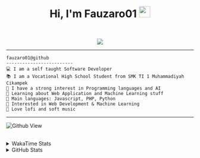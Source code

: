 <h1 align="center">
Hi, I'm Fauzaro01
  <img src="https://media.giphy.com/media/hvRJCLFzcasrR4ia7z/giphy.gif" width="30"></h1>
<br/>

<p align="center">
  <a href="https://github.com/DenverCoder1/readme-typing-svg">
    <img src="https://readme-typing-svg.herokuapp.com?lines=Chill%20and%20Coding;Full+Stack+Web+Developer;Student;Software%20Develover;Always%20learning%20new%20things&center=true&width=380&height=45">
  </a>
</p>

<hr>

```
fauzaro01@github
-------------------------
💻 I am a self taught Software Developer
📚 I am a Vocational High School Student from SMK TI 1 Muhammadiyah Cikampek
📝 I have a strong interest in Programming languages and AI
🌱 Learning about Web Application and Machine Learning stuff
🌟 Main languages: Javascript, PHP, Python
🚩 Interested in Web Development & Machine Learning
🎵 Love lofi and soft music 
```

<hr>

![Github View](https://komarev.com/ghpvc/?username=fauzaro01&style=flat-square)
<br><br>
<details>
  <summary>
     WakaTime Stats
  </summary>
  <br>
  <!--START_SECTION:waka-->

```txt
From: 10 September 2021 - To: 31 December 2024

Total Time: 675 hrs 39 mins

JavaScript          209 hrs 27 mins ███████▓░░░░░░░░░░░░░░░░░   31.00 %
PHP                 115 hrs         ████▒░░░░░░░░░░░░░░░░░░░░   17.02 %
HTML                81 hrs 55 mins  ███░░░░░░░░░░░░░░░░░░░░░░   12.13 %
EJS                 56 hrs 49 mins  ██░░░░░░░░░░░░░░░░░░░░░░░   08.41 %
Blade Template      51 hrs 47 mins  ██░░░░░░░░░░░░░░░░░░░░░░░   07.66 %
Java                41 hrs 50 mins  █▓░░░░░░░░░░░░░░░░░░░░░░░   06.19 %
CSS                 31 hrs 5 mins   █░░░░░░░░░░░░░░░░░░░░░░░░   04.60 %
JSON                28 hrs 34 mins  █░░░░░░░░░░░░░░░░░░░░░░░░   04.23 %
Python              13 hrs 26 mins  ▒░░░░░░░░░░░░░░░░░░░░░░░░   01.99 %
Other               5 hrs 44 mins   ▒░░░░░░░░░░░░░░░░░░░░░░░░   00.85 %
```

<!--END_SECTION:waka-->
</details>
<details>
  <summary>
    GitHub Stats
  </summary>
  <br>
  <div align="center">
    <img src="https://github-readme-stats.vercel.app/api?username=Fauzaro01&show_icons=true&theme=algolia" alt="Fauzaro01's GitHub Stats" style="margin: 20px;" />
    <img src="https://github-readme-streak-stats.herokuapp.com/?user=Fauzaro01&theme=algolia" alt="Fauzaro01's GitHub Streak" style="margin: 20px;" />
  </div>

  <div align="center">
    <img src="https://github-readme-stats.vercel.app/api?username=Fauzaro01&show_icons=true&locale=en&count_private=true&hide_rank=true&custom_title=My%20GitHub%20Stats&disable_animations=true&theme=algolia" alt="Fauzaro01's Stars" style="margin: 20px;" />
    <img src="https://github-readme-stats.vercel.app/api/top-langs/?username=Fauzaro01&langs_count=8&theme=algolia&layout=compact" alt="Top Languages" style="margin: 20px;" />
  </div>
</details>
